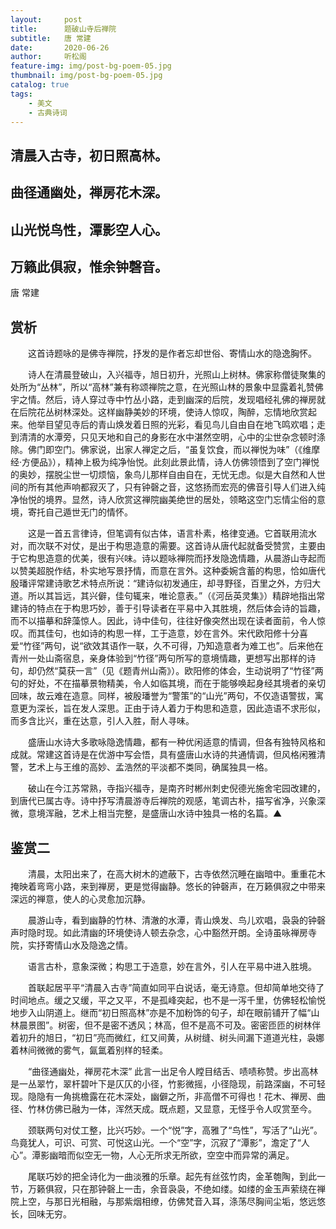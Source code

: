 ```yaml
---
layout:     post
title:      题破山寺后禅院
subtitle:   唐 常建
date:       2020-06-26
author:     听松阁
feature-img: img/post-bg-poem-05.jpg
thumbnail: img/post-bg-poem-05.jpg
catalog: true
tags:
    - 美文
    - 古典诗词
---
```


## 清晨入古寺，初日照高林。

## 曲径通幽处，禅房花木深。

## 山光悦鸟性，潭影空人心。

## 万籁此俱寂，惟余钟磬音。


唐 常建


## 赏析



　　这首诗题咏的是佛寺禅院，抒发的是作者忘却世俗、寄情山水的隐逸胸怀。



　　诗人在清晨登破山，入兴福寺，旭日初升，光照山上树林。佛家称僧徒聚集的处所为“丛林”，所以“高林”兼有称颂禅院之意，在光照山林的景象中显露着礼赞佛宇之情。然后，诗人穿过寺中竹丛小路，走到幽深的后院，发现唱经礼佛的禅房就在后院花丛树林深处。这样幽静美妙的环境，使诗人惊叹，陶醉，忘情地欣赏起来。他举目望见寺后的青山焕发着日照的光彩，看见鸟儿自由自在地飞鸣欢唱；走到清清的水潭旁，只见天地和自己的身影在水中湛然空明，心中的尘世杂念顿时涤除。佛门即空门。佛家说，出家人禅定之后，“虽复饮食，而以禅悦为味”（《维摩经·方便品》），精神上极为纯净怡悦。此刻此景此情，诗人仿佛领悟到了空门禅悦的奥妙，摆脱尘世一切烦恼，象鸟儿那样自由自在，无忧无虑。似是大自然和人世间的所有其他声响都寂灭了，只有钟磬之音，这悠扬而宏亮的佛音引导人们进入纯净怡悦的境界。显然，诗人欣赏这禅院幽美绝世的居处，领略这空门忘情尘俗的意境，寄托自己遁世无门的情怀。



　　这是一首五言律诗，但笔调有似古体，语言朴素，格律变通。它首联用流水对，而次联不对仗，是出于构思造意的需要。这首诗从唐代起就备受赞赏，主要由于它构思造意的优美，很有兴味。诗以题咏禅院而抒发隐逸情趣，从晨游山寺起而以赞美超脱作结，朴实地写景抒情，而意在言外。这种委婉含蓄的构思，恰如唐代殷璠评常建诗歌艺术特点所说：“建诗似初发通庄，却寻野径，百里之外，方归大道。所以其旨远，其兴僻，佳句辄来，唯论意表。”（《河岳英灵集》）精辟地指出常建诗的特点在于构思巧妙，善于引导读者在平易中入其胜境，然后体会诗的旨趣，而不以描摹和辞藻惊人。因此，诗中佳句，往往好像突然出现在读者面前，令人惊叹。而其佳句，也如诗的构思一样，工于造意，妙在言外。宋代欧阳修十分喜爱“竹径”两句，说“欲效其语作一联，久不可得，乃知造意者为难工也”。后来他在青州一处山斋宿息，亲身体验到“竹径”两句所写的意境情趣，更想写出那样的诗句，却仍然“莫获一言”（见《题青州山斋》）。欧阳修的体会，生动说明了“竹径”两句的好处，不在描摹景物精美，令人如临其境，而在于能够唤起身经其境者的亲切回味，故云难在造意。同样，被殷璠誉为“警策”的“山光”两句，不仅造语警拔，寓意更为深长，旨在发人深思。正由于诗人着力于构思和造意，因此造语不求形似，而多含比兴，重在达意，引人入胜，耐人寻味。



　　盛唐山水诗大多歌咏隐逸情趣，都有一种优闲适意的情调，但各有独特风格和成就。常建这首诗是在优游中写会悟，具有盛唐山水诗的共通情调，但风格闲雅清警，艺术上与王维的高妙、孟浩然的平淡都不类同，确属独具一格。



　　破山在今江苏常熟，寺指兴福寺，是南齐时郴州刺史倪德光施舍宅园改建的，到唐代已属古寺。诗中抒写清晨游寺后禅院的观感，笔调古朴，描写省净，兴象深微，意境浑融，艺术上相当完整，是盛唐山水诗中独具一格的名篇。▲





## 鉴赏二



　　清晨，太阳出来了，在高大树木的遮蔽下，古寺依然沉睡在幽暗中。重重花木掩映着弯弯小路，来到禅房，更是觉得幽静。悠长的钟磬声，在万籁俱寂之中带来深远的禅意，使人的心灵愈加沉静。



　　晨游山寺，看到幽静的竹林、清澈的水潭，青山焕发、鸟儿欢唱，袅袅的钟磬声时隐时现。如此清幽的环境使诗人顿去杂念，心中豁然开朗。全诗虽咏禅房寺院，实抒寄情山水及隐逸之情。



　　语言古朴，意象深微；构思工于造意，妙在言外，引人在平易中进入胜境。



　　首联起居平平“清晨入古寺”简直如同平白说话，毫无诗意。但却简单地交待了时间地点。缓之又缓，平之又平，不是孤峰突起，也不是一泻千里，仿佛轻松愉悦地步入山阴道上。继而“初日照高林”亦是不加粉饰的句子，却在眼前铺开了幅“山林晨景图”。树密，但不是密不透风；林高，但不是高不可及。密密匝匝的树林伴着初升的旭日，“初日”亮而微红，红又间黄，从树缝、树头间漏下道道光柱，袅娜着林间微微的雾气，氤氲着别样的轻柔。



　　“曲径通幽处，禅房花木深” 此言一出足令人瞠目结舌、啧啧称赞。步出高林是一丛翠竹，翠杆碧叶下是仄仄的小径，竹影微摇，小径隐现，前路深幽，不可轻现。隐隐有一角挑檐露在花木深处，幽僻之所，非高僧不可得也！花木、禅房、曲径、竹林仿佛已融为一体，浑然天成。既点题，又显意，无怪乎令人叹赏至今。



　　颈联两句对仗工整，比兴巧妙。一个“悦”字，高雅了“鸟性”，写活了“山光”。鸟竟犹人，可识、可赏、可悦这山光。一个“空”字，沉寂了“潭影”，澹定了“人心”。潭影幽暗而似空无一物，人心无所求无所欲，空空中而异常的满足。



　　尾联巧妙的把全诗化为一曲淡雅的乐章。起先有丝弦竹肉，金革匏陶，到此一节，万籁俱寂，只在那钟磬上一击，余音袅袅，不绝如缕。如缕的金玉声萦绕在禅院上空，与那日光相融，与那紫烟相缭，仿佛梵音入耳，涤荡尽胸间尘垢，悠远悠长，回味无穷。

